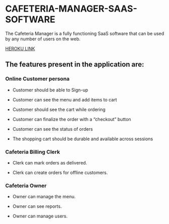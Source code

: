# CAFETERIA-MANAGER-SAAS-SOFTWARE

The Cafeteria Manager  is  a fully functioning SaaS software that can be used by any number of users on the web.

[HEROKU LINK](https://cafeteria-manager-saas.herokuapp.com)

## The features present in the application are:

### Online Customer persona

* Customer should be able to Sign-up

* Customer can see the menu and add items to cart

* Customer should see the cart while ordering

* Customer can finalize the order with a “checkout” button

* Customer can see the status of orders

* The shopping cart should be durable and available across sessions

### Cafeteria Billing Clerk

* Clerk can mark orders as delivered.

* Clerk can create orders for offline customers.

### Cafeteria Owner

* Owner can manage the menu.

* Owner can see reports.

* Owner can manage users.
